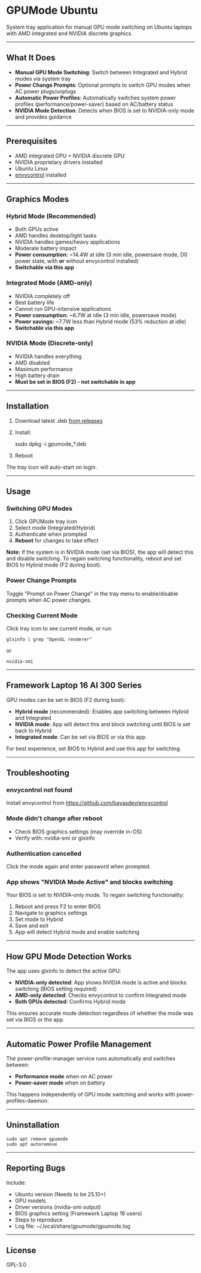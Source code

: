 # GPUMode Ubuntu

System tray application for manual GPU mode switching on Ubuntu laptops with AMD integrated and NVIDIA discrete graphics.

---

## What It Does

- **Manual GPU Mode Switching**: Switch between Integrated and Hybrid modes via system tray
- **Power Change Prompts**: Optional prompts to switch GPU modes when AC power plugs/unplugs
- **Automatic Power Profiles**: Automatically switches system power profiles (performance/power-saver) based on AC/battery status
- **NVIDIA Mode Detection**: Detects when BIOS is set to NVIDIA-only mode and provides guidance

---

## Prerequisites

- AMD integrated GPU + NVIDIA discrete GPU
- NVIDIA proprietary drivers installed
- Ubuntu Linux
- [envycontrol](https://github.com/bayasdev/envycontrol) installed

---

## Graphics Modes

### Hybrid Mode (Recommended)
- Both GPUs active
- AMD handles desktop/light tasks
- NVIDIA handles games/heavy applications
- Moderate battery impact
- **Power consumption:** ~14.4W at idle (3 min idle, powersave mode, D0 power state, with **or** without envycontrol installed)
- **Switchable via this app**

### Integrated Mode (AMD-only)
- NVIDIA completely off
- Best battery life
- Cannot run GPU-intensive applications
- **Power consumption:** ~6.7W at idle (3 min idle, powersave mode)
- **Power savings:** ~7.7W less than Hybrid mode (53% reduction at idle)
- **Switchable via this app**

### NVIDIA Mode (Discrete-only)
- NVIDIA handles everything
- AMD disabled
- Maximum performance
- High battery drain
- **Must be set in BIOS (F2) - not switchable in app**

---

## Installation

1. Download latest .deb [from releases](https://github.com/FrameworkComputer/GPUMode/releases)
2. Install:

    sudo dpkg -i gpumode_*.deb

3. Reboot

The tray icon will auto-start on login.

---

## Usage

### Switching GPU Modes

1. Click GPUMode tray icon
2. Select mode (Integrated/Hybrid)
3. Authenticate when prompted
4. **Reboot** for changes to take effect

**Note:** If the system is in NVIDIA mode (set via BIOS), the app will detect this and disable switching. To regain switching functionality, reboot and set BIOS to Hybrid mode (F2 during boot).

### Power Change Prompts

Toggle "Prompt on Power Change" in the tray menu to enable/disable prompts when AC power changes.

### Checking Current Mode

Click tray icon to see current mode, or run:

    glxinfo | grep "OpenGL renderer"

or
    
    nvidia-smi

---

## Framework Laptop 16 AI 300 Series

GPU modes can be set in BIOS (F2 during boot):
- **Hybrid mode** (recommended): Enables app switching between Hybrid and Integrated
- **NVIDIA mode**: App will detect this and block switching until BIOS is set back to Hybrid
- **Integrated mode**: Can be set via BIOS or via this app

For best experience, set BIOS to Hybrid and use this app for switching.

---

## Troubleshooting

### envycontrol not found
Install envycontrol from https://github.com/bayasdev/envycontrol

### Mode didn't change after reboot
- Check BIOS graphics settings (may override in-OS)
- Verify with: nvidia-smi or glxinfo

### Authentication cancelled
Click the mode again and enter password when prompted.

### App shows "NVIDIA Mode Active" and blocks switching
Your BIOS is set to NVIDIA-only mode. To regain switching functionality:
1. Reboot and press F2 to enter BIOS
2. Navigate to graphics settings
3. Set mode to Hybrid
4. Save and exit
5. App will detect Hybrid mode and enable switching

---

## How GPU Mode Detection Works

The app uses glxinfo to detect the active GPU:
- **NVIDIA-only detected**: App shows NVIDIA mode is active and blocks switching (BIOS setting required)
- **AMD-only detected**: Checks envycontrol to confirm Integrated mode
- **Both GPUs detected**: Confirms Hybrid mode

This ensures accurate mode detection regardless of whether the mode was set via BIOS or the app.

---

## Automatic Power Profile Management

The power-profile-manager service runs automatically and switches between:
- **Performance mode** when on AC power
- **Power-saver mode** when on battery

This happens independently of GPU mode switching and works with power-profiles-daemon.

---

## Uninstallation

    sudo apt remove gpumode
    sudo apt autoremove

---

## Reporting Bugs

Include:
- Ubuntu version (Needs to be 25.10+)
- GPU models
- Driver versions (nvidia-smi output)
- BIOS graphics setting (Framework Laptop 16 users)
- Steps to reproduce
- Log file: ~/.local/share/gpumode/gpumode.log

---

## License

GPL-3.0
